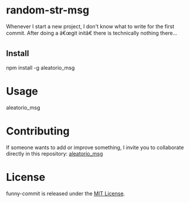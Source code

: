 # random-str-msg

Whenever I start a new project, I don't know what to write for the first commit. After doing a â€œgit initâ€ there is technically nothing there...

## Install

npm install -g aleatorio_msg

# Usage

aleatorio_msg

# Contributing

If someone wants to add or improve something, I invite you to collaborate directly in this repository: [aleatorio_msg](https://github.com/sebastiandeveloper/aleatorio_msg)

# License

funny-commit is released under the [MIT License](https://opensource.org/licenses/MIT).

